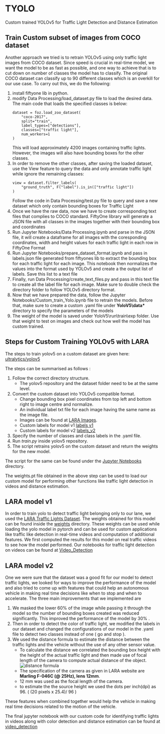 # TYOLO
Custom trained YOLOv5 for Traffic Light Detection and Distance Estimation

## Train Custom subset of images from COCO dataset
Another approach we tried is to retrain YOLOv5 using only traffic light images from COCO dataset. Since speed is crucial in real-time model, we want the model to be as fast as possible, and one way to achieve that is to cut down on number of classes the model has to classify. The original COCO dataset can classify up to 90 different classes which is an overkill for our use case. To carry out this, we do the following:

1. install fiftyone lib in python.
2. modify Data Processing/load_dataset.py file to load the desired data. The main code that loads the specified classes is below:
   ```
   dataset = foz.load_zoo_dataset(
       "coco-2017",
       split="train",
       label_types=["detections"],
       classes=["traffic light"],
       num_workers=1
   )
   ```
   This will load approximately 4200 images containing traffic lights. However, the images will also have bounding boxes for the other classes.
3. In order to remove the other classes, after saving the loaded dataset, use the View feature to query the data and only annotate traffic light while ignore the remaining classes:
   ```
   view = dataset.filter_labels(
       "ground_truth", F("label").is_in(["traffic light"])
   )
   ```
   Follow the code in Data Processing/test.py file to query and save a new dataset which only contain bounding boxes for Traffic Light
4. Once we have the raw data, now we have to create corresponding text files that complies to COCO standard. FiftyOne library will generate a JSON file with all classes in the images together with their bounding box and coordinates
5. Run Jupyter Notebooks/Data Processing.ipynb and parse in the JSON file, it will create a dataframe for all images with the coresponding coordinates, width and height values for each traffic light in each row in FiftyOne Format
6. Run Jupyter Notebooks/prepare_dataset_format.ipynb and pass in labels.json file generated from fiftyones lib to extract the bounding box for each traffic light for each image. This notebook then normalizes the values into the format used by YOLOv5 and create a the output list of labels. Save this list to a text file
7. Finally, run Data Processing/create_text_files.py and pass in this text file to create all the label file for each image. Make sure to double check the directory folder to follow YOLOv5 directory format.
8. Now that we have prepared the data, follow the Jupyter Notebooks/Custom_train_Yolo.ipynb file to retrain the models. Before that, make sure to create a custom .yaml file under **YoloV5\data\*** directory to specify the parameters of the models 
9. The weight of the model is saved under YoloV5\run\train\exp folder. Use that weight to test on images and check out how well the model has custom trained.

## Steps for Custom Training YOLOv5 with LARA
The steps to train yolov5 on a custom dataset are given here: [ultralytics/yolov5](https://github.com/ultralytics/yolov5/wiki/Train-Custom-Data)

The steps can be summarised as follows :
1. Follow the correct directory structure.
    * The yolov5 repository and the dataset folder need to be at the same level.
2. Convert the custom dataset into YOLOv5 compatible format.
    * Change bounding box pixel coordinates from top left and bottom right to image centre and normalize.
    * An individual label txt file for each image having the same name as the image file.
    * Images can be found at [LARA Images](https://drive.google.com/drive/folders/1-0Ve-ibZto2NXYtMEfP35UA65ckS9LZ5?usp=sharing).
    * Custom labels for model v1 [labels v1](https://drive.google.com/drive/folders/1dja8uYBEGppLbm7e3x6zEezyiE-fdqMK?usp=sharing)
    * Custom labels for model v2 [labels_v2](https://drive.google.com/drive/folders/1PtAvjCAfpZQ5sH-LlrY7RM6HnLtE7mei?usp=sharing)
3. Specify the number of classes and class labels in the .yaml file.
4. Run *train.py* inside yolov5 repository.
5. The script retrains yolov5 on the custom dataset and return the weights for the new model.

The script for the same can be found under the [Jupyter Notebooks](https://github.tamu.edu/himanshu-singh/TYOLO/tree/master/Jupyter%20Notebooks) directory.

The weights.pt file obtained in the above step can be used to load our custom model for performing other functions like traffic light detection in videos and distance estimation.

## LARA model v1
In order to train yolo to detect traffic light belonging only to our lane, we used the [LARA Traffic Lights Dataset](http://www.lara.prd.fr/benchmarks/trafficlightsrecognition). The weights obtained for this model can be found inside the [weights](https://github.tamu.edu/himanshu-singh/TYOLO/tree/master/weights) directory. These weights can be used while loading the yolo model in pytorch and can be used for custom applications like traffic like detection in real-time videos and computation of additional features. We first computed the results for this model on real traffic videos to see how the model performed. Our notebooks for traffic light detection on videos can be found at [Video_Detection](https://github.tamu.edu/himanshu-singh/TYOLO/tree/master/Video_Detection)

## LARA model v2
One we were sure that the dataset was a good fit for our model to detect traffic lights, we looked for ways to improve the performance of the model and also tried to come up with features that could help an autonomous vehicle in making real time decisions like when to stop and when to accelerate. The three main improvements that we implemented are
1. We masked the lower 60% of the image while passing it through the model so the number of bounding boxes created was reduced significantly. This improved the performance of the model by 30\% .
2. Then in order to detect the color of traffic light, we modified the labels in our dataset and changed the configurations of our model in the .yaml file to detect two classes instead of one ( go and stop ).
3. We used the distance formula to estimate the distance between the traffic lights and the vehicle without the use of any other sensor value.
    * To calculate the distance we correlated the bounding box height with the height of the actual traffic light and then made use of focal length of the camera to compute actual distance of the object.
![distance formula](https://github.tamu.edu/himanshu-singh/TYOLO/blob/master/distance.png) 
    * The specification of the camera as given in LARA website are **Marling F-046C (@ 25Hz), lens 12mm**.
    * 12 mm was used as the focal length of the camera.
    * to estimate the the source height we used the dots per inch(dpi) as 96. ( (20 pixels x 25.4)/ 96 ) 

These features when combined together would help the vehicle in making real time decisions related to the motion of the vehicle.

The final jupyter notebook with our custom code for identifying traffic lights in videos along with color detection and distance estimation can be found at [video_detection](https://github.tamu.edu/himanshu-singh/TYOLO/blob/master/Video_Detection/Robotics_videomods_2.ipynb)

